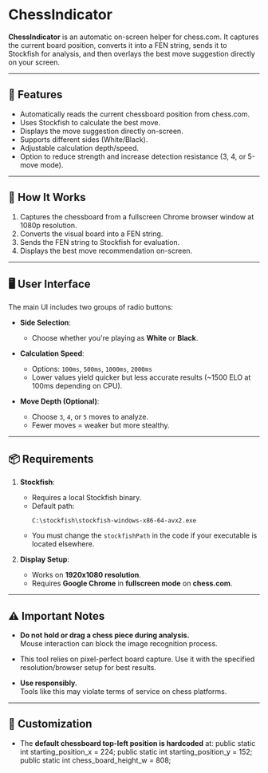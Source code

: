 # ChessIndicator

**ChessIndicator** is an automatic on-screen helper for chess.com. It captures the current board position, converts it into a FEN string, sends it to Stockfish for analysis, and then overlays the best move suggestion directly on your screen.

---

## 🚀 Features

- Automatically reads the current chessboard position from chess.com.
- Uses Stockfish to calculate the best move.
- Displays the move suggestion directly on-screen.
- Supports different sides (White/Black).
- Adjustable calculation depth/speed.
- Option to reduce strength and increase detection resistance (3, 4, or 5-move mode).

---

## 🧠 How It Works

1. Captures the chessboard from a fullscreen Chrome browser window at 1080p resolution.
2. Converts the visual board into a FEN string.
3. Sends the FEN string to Stockfish for evaluation.
4. Displays the best move recommendation on-screen.

---

## 🖥️ User Interface

The main UI includes two groups of radio buttons:

- **Side Selection**:  
  - Choose whether you're playing as **White** or **Black**.

- **Calculation Speed**:  
  - Options: `100ms`, `500ms`, `1000ms`, `2000ms`  
  - Lower values yield quicker but less accurate results (~1500 ELO at 100ms depending on CPU).

- **Move Depth (Optional)**:  
  - Choose `3`, `4`, or `5` moves to analyze.  
  - Fewer moves = weaker but more stealthy.

---

## 📦 Requirements

1. **Stockfish**:
   - Requires a local Stockfish binary.
   - Default path:
     ```
     C:\stockfish\stockfish-windows-x86-64-avx2.exe
     ```
   - You must change the `stockfishPath` in the code if your executable is located elsewhere.

2. **Display Setup**:
   - Works on **1920x1080 resolution**.
   - Requires **Google Chrome** in **fullscreen mode** on **chess.com**.

---

## ⚠️ Important Notes

- **Do not hold or drag a chess piece during analysis.**  
  Mouse interaction can block the image recognition process.

- This tool relies on pixel-perfect board capture. Use it with the specified resolution/browser setup for best results.

- **Use responsibly.**  
  Tools like this may violate terms of service on chess platforms.

---

## 🔧 Customization

- The **default chessboard top-left position is hardcoded** at:
    public static int starting_position_x = 224;
    public static int starting_position_y = 152;
    public static int chess_board_height_w = 808;
